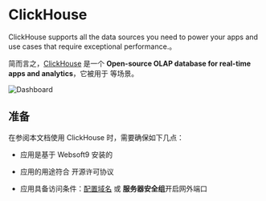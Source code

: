 # ClickHouse

ClickHouse supports all the data sources you need to power your apps and use cases that require exceptional performance.。  

简而言之，[ClickHouse](https://clickhouse.com/) 是一个 **Open-source OLAP database for real-time apps and analytics**，它被用于    等场景。   


![Dashboard](https://libs.websoft9.com/Websoft9/DocsPicture/zh/clickhouse/clickhouse-gui-websoft9.png)


## 准备

在参阅本文档使用 ClickHouse 时，需要确保如下几点：

- 应用是基于 Websoft9 安装的

- 应用的用途符合 [](https://some_license_url) 开源许可协议

- 应用具备访问条件：[配置域名](./guide/appsetdomain) 或 **服务器安全组**开启网外端口